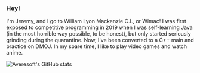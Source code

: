 ### Hey! 

I'm Jeremy, and I go to William Lyon Mackenzie C.I., or Wlmac! I was first exposed to competitive programming in 2019 when I was self-learning Java (in the most horrible way possible, to be honest), but only started seriously grinding during the quarantine. Now, I've been converted to a C++ main and practice on DMOJ. In my spare time, I like to play video games and watch anime.

![Averesoft's GitHub stats](https://github-readme-stats.vercel.app/api?username=Averesoft&show_icons=true&theme=algolia)

<!--
**Averesoft/Averesoft** is a ✨ _special_ ✨ repository because its `README.md` (this file) appears on your GitHub profile.


